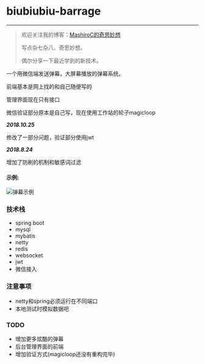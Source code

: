 # biubiubiu-barrage

------

> 欢迎关注我的博客：[MashiroC的奇思妙想](https://blog.mashiroc.cn/)
>
> 写点杂七杂八、奇思妙想。
>
> 偶尔分享一下最近学到的新技术。

一个用微信端发送弹幕，大屏幕播放的弹幕系统。

前端基本是网上找的和自己随便写的

管理界面现在只有接口

微信验证部分原本是自己写，现在使用工作站的轮子magicloop

***2018.10.25***

修改了一部分问题，验证部分使用jwt

***2018.8.24***

增加了防刷的机制和敏感词过滤

#### 示例:

![弹幕示例](http://p92wwofg0.bkt.clouddn.com/pic.png)

### 技术栈

- spring boot
- mysql
- mybatis
- netty
- redis
- websocket
- jwt
- 微信接入

### 注意事项

- netty和spring必须运行在不同端口
- 本地测试时模拟数据吧

### TODO

- 增加更多炫酷的弹幕
- 后台管理界面的前端
- 增加验证方式(magicloop还没有重构完毕)